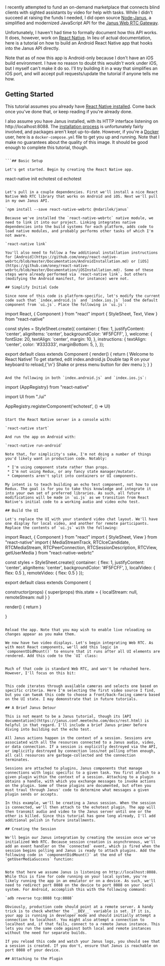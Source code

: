 I recently attempted to fund an on-demand marketplace that connects blind clients with sighted assistants by video for help with tasks. While I didn't succeed at raising the funds I needed, I did open source [Node-Janus](https://github.com/ndarilek/node-janus), a simplified and modernized JavaScript API for the [Janus Web RTC Gateway](https://janus.conf.meetecho.com/).

Unfortunately, I haven't had time to formally document how this API works. It does, however, work on [React Native](https://facebook.github.io/react-native/). In lieu of actual documentation, here is a tutorial on how to build an Android React Native app that hooks into the Janus API directly.

Note that as of now this app is Android-only because I don't have an iOS build environment. I have no reason to doubt this *wouldn't* work under iOS, but I myself can't make it do so. I'll try building it in a way that simplifies an iOS port, and will accept pull requests/update the tutorial if anyone tells me how.

## Getting Started

This tutorial assumes you already have [React Native installed](https://facebook.github.io/react-native/docs/getting-started.html). Come back once you've done that, or keep reading if you're already done.

I also assume you have Janus installed, with its HTTP interface listening on http://localhost:8088. The [installation process](https://github.com/meetecho/janus-gateway) is unfortunately fairly involved, and packages aren't kept up-to-date. However, if you're a [Docker](https://docker.com) user, here is a `docker-compose.yml` file to get you up and running. Note that I make no guarantees about the quality of this image. It should be good enough to complete this tutorial, though.

```

```## Basic Setup

Let's get started. Begin by creating the React Native app.

```
react-native init echotest
cd echotest
```

Let's pull in a couple dependencies. First we'll install a nice React Native Web RTC library that works on Android and iOS. Next we'll pull in my own Janus API.

`npm install --save react-native-webrtc @ndarilek/janus`

Because we've installed the `react-native-webrtc` native module, we need to link it into our project. Linking integrates native dependencies into the build systems for each platform, adds code to load native modules, and probably performs other tasks of which I'm not aware.

`react-native link`

You'll also need to follow a few additional installation instructions for [Android](https://github.com/oney/react-native-webrtc/blob/master/Documentation/AndroidInstallation.md) or [iOS](https://github.com/oney/react-native-webrtc/blob/master/Documentation/iOSInstallation.md). Some of these steps were already performed via `react-native link`, but others (modifying the Android manifest, for instance) were not.

## Simplify Initial Code

Since none of this code is platform-specific, let's modify the current code such that `index.android.js` and `index.ios.js` load the default component from `ui.js`. Place the following in `ui.js`:

```
import React, { Component } from "react"
import {
  StyleSheet,
  Text,
  View
} from "react-native"

const styles = StyleSheet.create({
  container: {
    flex: 1,
    justifyContent: 'center',
    alignItems: 'center',
    backgroundColor: '#F5FCFF',
  },
  welcome: {
    fontSize: 20,
    textAlign: 'center',
    margin: 10,
  },
  instructions: {
    textAlign: 'center',
    color: '#333333',
    marginBottom: 5,
  },
});

export default class extends Component {
  render() {
    return (
      <View style={styles.container}>
        <Text style={styles.welcome}>
          Welcome to React Native!
        </Text>
        <Text style={styles.instructions}>
          To get started, edit index.android.js
        </Text>
        <Text style={styles.instructions}>
          Double tap R on your keyboard to reload,{'\n'}
          Shake or press menu button for dev menu
        </Text>
      </View>
    );
  }
}
```

And the following in both `index.android.js` and `index.ios.js`:

```
import {AppRegistry} from "react-native"

import UI from "./ui"

AppRegistry.registerComponent('echotest', () => UI)
```

Start the React Native server in a console with:

`react-native start`

And run the app on Android with:

`react-native run-android`

Note that, for simplicity's sake, I'm not doing a number of things you'd likely want in production code. Notably:

 * I'm using component state rather than props.
 * I'm not using Redux, or any fancy state manager/mutator.
 * Components aren't split into containers or UI components.

My intent is to teach building an echo test component, not how to use Redux. The goal is for you to take this knowledge and integrate it into your own set of preferred libraries. As such, all future modifications will be made in `ui.js` as we transition from React Native's initial code to a working audio and video echo test.

## Build the UI

Let's replace the UI with your standard video chat layout. We'll have one display for local video, and another for remote participants. Replace the contents of `ui.js` with the following:

```
import React, { Component } from "react"
import {
  StyleSheet,
  View
} from "react-native"
import {
  MediaStreamTrack,
  RTCIceCandidate,
  RTCMediaStream,
  RTCPeerConnection,
  RTCSessionDescription,
  RTCView,
  getUserMedia
} from "react-native-webrtc"

const styles = StyleSheet.create({
  container: {
    flex: 1,
    justifyContent: 'center',
    alignItems: 'center',
    backgroundColor: '#F5FCFF',
  },
  localVideo: {
    flex: 0.5
  },
  remoteVideo: {
    flex: 0.5
  }
});

export default class extends Component {

  constructor(props) {
    super(props)
    this.state = {
      localStream: null,
      remoteStream: null
    }
  }

  render() {
    return  <View style={styles.container}>
      <RTCView style={styles.remoteVideo} streamURL={this.state.remoteStreamURL}/>
      <RTCView style={styles.localVideo} streamURL={this.state.localStreamURL}/>
    </View>
  }

}
```

Reload the app. Note that you may wish to enable live reloading so changes appear as you make them.

We now have two video displays. Let's begin integrating Web RTC. As with most React components, we'll add this logic in `componentDidMount()` to ensure that it runs after all UI elements are rendered. Add this code to the `UI` class:

```

```

Much of that code is standard Web RTC, and won't be rehashed here. However, I'll focus on this bit:

```
```

This code iterates through available cameras and selects one based on specific criteria. Here I'm selecting the first video source I find, but you can tweak this code to choose a front/back-facing camera based on the UI state. I may demonstrate that in future tutorials.

## A Brief Janus Detour

This is not meant to be a Janus tutorial, though its [API documentation](https://janus.conf.meetecho.com/docs/rest.html) is helpful in that regard. I'll include a brief Janus primer before diving into building out the echo test.

All Janus actions happen in the context of a session. Sessions are associated with all the resources connected to a Janus audio, video, or data connection. If a session is explicitly destroyed via the API, or implicitly destroyed by connection loss/not polling often enough, all call resources are garbage-collected and the connection terminates.

Sessions are attached to plugins, Janus components that manage connections with logic specific to a given task. You first attach to a given plugin within the context of a session. Attaching to a plugin obtains a handle, with which you exchange messages to invoke actions on the plugin. Some of these plugins are documented, but often you must traul through Janus' code to determine what messages a given plugin sends or accepts.

In this example, we'll be creating a Janus session. When the session is connected, we'll then attach to the echotest plugin. The app will then transmit audio and video to the Janus server until one or the other is killed. Since this tutorial has gone long already, I'll add additional polish in future installments.

## Creating the Session

We'll begin our Janus integration by creating the session once we've initialized Web RTC. Because session creation is asynchronous, we'll add an event handler on the `connected` event, which is fired when the session begins polling and Janus is ready to attach plugins. Add the following code in `componentDidMount()` at the end of the `getUserMediaSuccess` function:

```
```

Note that here we assume Janus is listening on http://localhost:8088. While this is fine for code running on your local system, you're likely running the app in an emulator or on a device. As such, we'll need to redirect port 8088 on the device to port 8088 on your local system. For Android, accomplish this with the following command:

`adb reverse tcp:8088 tcp:8088`

Obviously, production code should point at a remote server. A handy trick is to check whether the `__DEV__` variable is set. If it is, your app is running in developer mode and should initially attempt a connection to localhost. You might also attempt a connection to localhost and, if that fails, connect to a remote Janus instance. This lets you run the same code against both local and remote instances without the need for separate builds.

If you reload this code and watch your Janus logs, you should see that a session is created. If you don't, ensure that Janus is reachable on port 8088 of your device.

## Attaching to the Plugin


